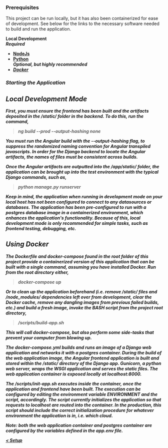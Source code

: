 ### Prerequisites

This project can be run locally, but it has also been containerized for ease of development. See below for the links to the necessary software needed to build and run the application. 

<b>Local Development<b><br>
<i>Required</i>
- [NodeJs]()
- [Python]()<br>
<i>Optional, but highly recommended<i>
- [Docker]()

### Starting the Application

## Local Development Mode

First, you must ensure the frontend has been built and the artifacts deposited in the <i>/static/</i> folder in the backend. To do this, run the command,

> ng build --prod --output-hashing none

You <b>must</b> run the Angular build with the <i>--output-hashing</i> flag, to suppress the randomized naming convention for Angular transpiled javascripts. In order for the Django backend to locate the Angular artifacts, the names of files must be consistent across builds.

Once the Angular artifacts are outputted into the <i>/app/static/</i> folder, the application can be brought up into the test environment with the typical Django commands, such as,

> python manage.py runserver

Keep in mind, the application when running in development mode on your local host has not been configured to connect to any datasources or databases. The application has been pre-configured to run with a <b>postgres</b> database image in a containerized environment, which enhances the application's functionality. Because of this, local development mode is only recommended for simple tasks, such as frontend testing, debugging, etc. 

## Using Docker

The <i>Dockerfile</i> and <i>docker-compose</i> found in the root folder of this project provide a containerized version of this application that can be built with a single command, assuming you have installed <b>Docker</b>. Run from the root directory either,

> docker-compose up

Or to clean up the application beforehand (i.e. remove <i>/static/</i> files and <i>/node_modules/</i> dependencies left over from development, clear the Docker cache, remove any dangling images from previous failed builds, etc.) and build a fresh image, invoke the BASH script from the project root directory,

> /scripts/build-app.sh

This will call <i>docker-compose</i>, but also perform some side-tasks that prevent your computer from blowing up. 

The <i>docker-compose.yml</i> builds and runs an image of a Django web application and networks it with a <b>postgres</b> container. During the build of the web application image, the Angular frontend application is built and stored within the <i>/static/</i> directory of the Django app. <b>Gunicorn</b>, a python web server, wraps the WSGI application and serves the static files. The web application container is exposed locally at <i>localhost:8000</i>. 

The <i>/scripts/init-app.sh</i> executes inside the container, once the application and frontend have been built. The execution can be configured by editing the environment variable <b>ENVIRONMENT</b> and the script, accordingly. The script currently initializes the application so that requests to <i>localhost</i> are routed into the container. In the production, this script should include the correct initialization procedure for whatever environment the application is in, i.e. which cloud.

Note: both the web application container and <b>postgres</b> container are configured by the variables defined in the <i>app.env</i> file. 

[< Setup](SETUP.md)

